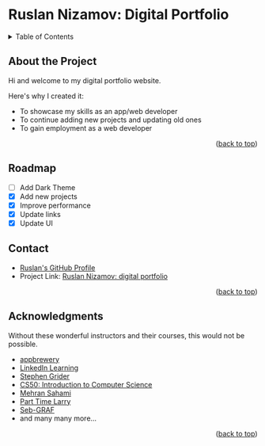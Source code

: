 <div align="center">
  <h1 align="left">Ruslan Nizamov: Digital Portfolio</h3>
</div>

<!-- TABLE OF CONTENTS -->
<details>
  <summary>Table of Contents</summary>
  <ol>
    <li>
      <a href="#about-the-project">About the Project</a>
    </li>
    <li><a href="#roadmap">Roadmap</a></li>
    <li><a href="#contact">Contact</a></li>
    <li><a href="#acknowledgments">Acknowledgments</a></li>
  </ol>
</details>

<!-- ABOUT THE PROJECT -->
## About the Project
Hi and welcome to my digital portfolio website.

Here's why I created it:
* To showcase my skills as an app/web developer
* To continue adding new projects and updating old ones
* To gain employment as a web developer
<p align="right">(<a href="#top">back to top</a>)</p>

<!-- ROADMAP -->
## Roadmap
- [ ] Add Dark Theme
- [X] Add new projects
- [X] Improve performance 
- [X] Update links
- [X] Update UI

<!-- CONTACT -->
## Contact
* [Ruslan's GitHub Profile](https://github.com/neezzzy)
* Project Link: [Ruslan Nizamov: digital portfolio](https://neezzzy.github.io/)
<p align="right">(<a href="#top">back to top</a>)</p>

<!-- ACKNOWLEDGMENTS -->
## Acknowledgments
Without these wonderful instructors and their courses, this would not be possible.
* [appbrewery](https://www.appbrewery.co/)
* [LinkedIn Learning](https://www.linkedin.com)
* [Stephen Grider](https://www.udemy.com/user/sgslo/)
* [CS50: Introduction to Computer Science](https://pll.harvard.edu/course/cs50-introduction-computer-science?delta=0)
* [Mehran Sahami](https://www.youtube.com/watch?v=KkMDCCdjyW8)
* [Part Time Larry](https://www.youtube.com/c/parttimelarry)
* [Seb-GRAF](https://github.com/Seb-GRAF)
* and many many more...

<p align="right">(<a href="#top">back to top</a>)</p>

<!-- MARKDOWN LINKS & IMAGES -->
<!-- https://www.markdownguide.org/basic-syntax/#reference-style-links -->
[license-shield]: https://img.shields.io/github/license/othneildrew/Best-README-Template.svg?style=for-the-badge
[license-url]: https://github.com/othneildrew/Best-README-Template/blob/master/LICENSE.txt
[linkedin-shield]: https://img.shields.io/badge/-LinkedIn-black.svg?style=for-the-badge&logo=linkedin&colorB=555
[linkedin-url]: https://www.linkedin.com/in/nizamovruslan/
[product-screenshot]: images/screenshot.png


